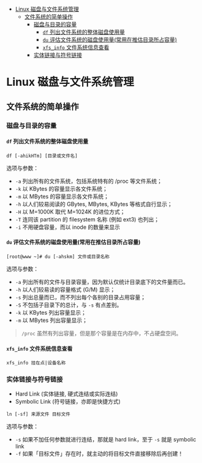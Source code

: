 <!-- TOC -->

- [Linux 磁盘与文件系统管理](#linux-磁盘与文件系统管理)
    - [文件系统的简单操作](#文件系统的简单操作)
        - [磁盘与目录的容量](#磁盘与目录的容量)
            - [`df` 列出文件系统的整体磁盘使用量](#df-列出文件系统的整体磁盘使用量)
            - [`du` 评估文件系统的磁盘使用量(常用在推估目录所占容量)](#du-评估文件系统的磁盘使用量常用在推估目录所占容量)
            - [`xfs_info` 文件系统信息查看](#xfs_info-文件系统信息查看)
        - [实体链接与符号链接](#实体链接与符号链接)

<!-- /TOC -->

# Linux 磁盘与文件系统管理

## 文件系统的简单操作

### 磁盘与目录的容量

#### `df` 列出文件系统的整体磁盘使用量

```shell
df [-ahikHTm] [目录或文件名]
```

选项与参数：

- `-a` 列出所有的文件系统，包括系统特有的 /proc 等文件系统；
- `-k` 以 KBytes 的容量显示各文件系统；
- `-m` 以 MBytes 的容量显示各文件系统；
- `-h` 以人们较易阅读的 GBytes, MBytes, KBytes 等格式自行显示；
- `-H` 以 M=1000K 取代 M=1024K 的进位方式；
- `-T` 连同该 partition 的 filesystem 名称 (例如 ext3) 也列出；
- `-i` 不用硬盘容量，而以 inode 的数量来显示

#### `du` 评估文件系统的磁盘使用量(常用在推估目录所占容量)

```shell
[root@www ~]# du [-ahskm] 文件或目录名称
```

选项与参数：

- `-a` 列出所有的文件与目录容量，因为默认仅统计目录底下的文件量而已。
- `-h` 以人们较易读的容量格式 (G/M) 显示；
- `-s` 列出总量而已，而不列出每个各别的目录占用容量；
- `-S` 不包括子目录下的总计，与 `-s` 有点差别。
- `-k` 以 KBytes 列出容量显示；
- `-m` 以 MBytes 列出容量显示；

> `/proc` 虽然有列出容量，但是那个容量是在内存中，不占硬盘空间。

#### `xfs_info` 文件系统信息查看

```shell
xfs_info 挂在点|设备名称
```

### 实体链接与符号链接

- Hard Link (实体链接, 硬式连结或实际连结)
- Symbolic Link (符号链接，亦即是快捷方式)

```shell
ln [-sf] 来源文件 目标文件
```

选项与参数：

- `-s` 如果不加任何参数就进行连结，那就是 hard link，至于 `-s` 就是 symbolic link
- `-f` 如果「目标文件」存在时，就主动的将目标文件直接移除后再创建！
